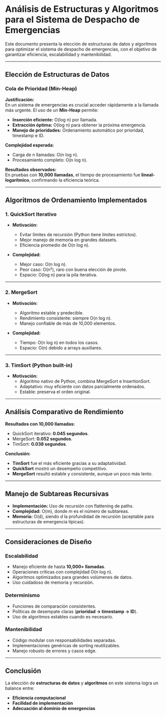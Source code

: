 # Análisis de Estructuras y Algoritmos para el Sistema de Despacho de Emergencias

Este documento presenta la elección de estructuras de datos y algoritmos para optimizar el sistema de despacho de emergencias, con el objetivo de garantizar eficiencia, escalabilidad y mantenibilidad.

---

##  Elección de Estructuras de Datos

### Cola de Prioridad (Min-Heap)

**Justificación:**  
En un sistema de emergencias es crucial acceder rápidamente a la llamada más urgente. El uso de un **Min-Heap** permite:  

- **Inserción eficiente:** O(log n) por llamada.  
- **Extracción óptima:** O(log n) para obtener la próxima emergencia.  
- **Manejo de prioridades:** Ordenamiento automático por prioridad, timestamp e ID.  

**Complejidad esperada:**  
- Carga de n llamadas: O(n log n).  
- Procesamiento completo: O(n log n).  

**Resultados observados:**  
En pruebas con **10,000 llamadas**, el tiempo de procesamiento fue **lineal-logarítmico**, confirmando la eficiencia teórica.

---

##  Algoritmos de Ordenamiento Implementados

### 1. QuickSort Iterativo
- **Motivación:**  
  - Evitar límites de recursión (Python tiene límites estrictos).  
  - Mejor manejo de memoria en grandes datasets.  
  - Eficiencia promedio de O(n log n).  

- **Complejidad:**  
  - Mejor caso: O(n log n).  
  - Peor caso: O(n²), raro con buena elección de pivote.  
  - Espacio: O(log n) para la pila iterativa.  

---

### 2. MergeSort
- **Motivación:**  
  - Algoritmo estable y predecible.  
  - Rendimiento consistente: siempre O(n log n).  
  - Manejo confiable de más de 10,000 elementos.  

- **Complejidad:**  
  - Tiempo: O(n log n) en todos los casos.  
  - Espacio: O(n) debido a arrays auxiliares.  

---

### 3. TimSort (Python built-in)
- **Motivación:**  
  - Algoritmo nativo de Python, combina MergeSort e InsertionSort.  
  - Adaptativo: muy eficiente con datos parcialmente ordenados.  
  - Estable: preserva el orden original.  

---

##  Análisis Comparativo de Rendimiento

**Resultados con 10,000 llamadas:**  
- QuickSort iterativo: **0.045 segundos**.  
- MergeSort: **0.052 segundos**.  
- TimSort: **0.038 segundos**.  

**Conclusión:**  
- **TimSort** fue el más eficiente gracias a su adaptatividad.  
- **QuickSort** mostró un desempeño competitivo.  
- **MergeSort** resultó estable y consistente, aunque un poco más lento.  

---

##  Manejo de Subtareas Recursivas
- **Implementación:** Uso de recursión con flattening de paths.  
- **Complejidad:** O(m), donde *m* es el número de subtareas.  
- **Memoria:** O(d), siendo *d* la profundidad de recursión (aceptable para estructuras de emergencia típicas).  

---

##  Consideraciones de Diseño

### Escalabilidad
- Manejo eficiente de hasta **10,000+ llamadas**.  
- Operaciones críticas con complejidad O(n log n).  
- Algoritmos optimizados para grandes volúmenes de datos.  
- Uso cuidadoso de memoria y recursión.  

### Determinismo
- Funciones de comparación consistentes.  
- Políticas de desempate claras (**prioridad → timestamp → ID**).  
- Uso de algoritmos estables cuando es necesario.  

### Mantenibilidad
- Código modular con responsabilidades separadas.  
- Implementaciones genéricas de sorting reutilizables.  
- Manejo robusto de errores y casos edge.  

---

##  Conclusión
La elección de **estructuras de datos** y **algoritmos** en este sistema logra un balance entre:  

- **Eficiencia computacional**  
- **Facilidad de implementación**  
- **Adecuación al dominio de emergencias**
